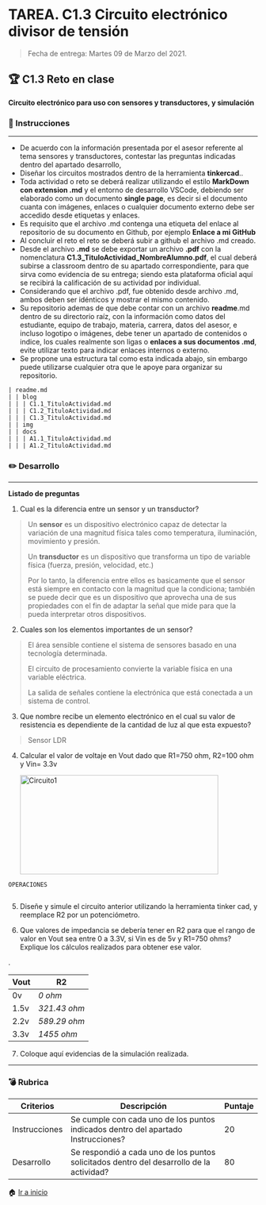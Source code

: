 # **TAREA.**  C1.3 Circuito electrónico divisor de tensión

> Fecha de entrega: Martes 09 de Marzo del 2021.
> 

## :trophy: C1.3 Reto en clase

**Circuito electrónico para uso con sensores y transductores, y simulación**

### :blue_book: Instrucciones
___

- De acuerdo con la información presentada por el asesor referente al tema sensores y transductores, contestar las preguntas indicadas dentro del apartado desarrollo,
- Diseñar los circuitos mostrados dentro de la herramienta **tinkercad**..
- Toda actividad o reto se deberá realizar utilizando el estilo **MarkDown con extension .md** y el entorno de desarrollo VSCode, debiendo ser elaborado como un documento **single page**, es decir si el documento cuanta con imágenes, enlaces o cualquier documento externo debe ser accedido desde etiquetas y enlaces.
- Es requisito que el archivo .md contenga una etiqueta del enlace al repositorio de su documento en Github, por ejemplo **Enlace a mi GitHub**
- Al concluir el reto el reto se deberá subir a github el archivo .md creado.
- Desde el archivo **.md** se debe exportar un archivo **.pdf** con la nomenclatura **C1.3_TituloActividad_NombreAlumno.pdf**, el cual deberá subirse a classroom dentro de su apartado correspondiente, para que sirva como evidencia de su entrega; siendo esta plataforma oficial aquí se recibirá la calificación de su actividad por individual.
- Considerando que el archivo .pdf, fue obtenido desde archivo .md, ambos deben ser idénticos y mostrar el mismo contenido.
- Su repositorio ademas de que debe contar con un archivo **readme**.md dentro de su directorio raíz, con la información como datos del estudiante, equipo de trabajo, materia, carrera, datos del asesor, e incluso logotipo o imágenes, debe tener un apartado de contenidos o indice, los cuales realmente son ligas o **enlaces a sus documentos .md**, evite utilizar texto para indicar enlaces internos o externo.
- Se propone una estructura tal como esta indicada abajo, sin embargo puede utilizarse cualquier otra que le apoye para organizar su repositorio.

``` 
| readme.md
| | blog
| | | C1.1_TituloActividad.md
| | | C1.2_TituloActividad.md
| | | C1.3_TituloActividad.md
| | img
| | docs
| | | A1.1_TituloActividad.md
| | | A1.2_TituloActividad.md
```

### :pencil2: Desarrollo
___
**Listado de preguntas**

1. Cual es la diferencia entre un sensor y un transductor?

> Un **sensor** es un dispositivo electrónico capaz de detectar la variación de una magnitud física tales como temperatura, iluminación, movimiento y presión.
> 
> Un **transductor** es un dispositivo que transforma un tipo de variable física (fuerza, presión, velocidad, etc.)
> 
> Por lo tanto, la diferencia entre ellos es basicamente que el sensor está siempre en contacto con la magnitud que la condiciona; también se puede decir que es un dispositivo que aprovecha una de sus propiedades con el fin de adaptar la señal que mide para que la pueda interpretar otros dispositivos. 
> 


2. Cuales son los elementos importantes de un sensor?

> El área sensible contiene el sistema de sensores basado en una tecnología determinada.
> 
> El circuito de procesamiento convierte la variable física en una variable eléctrica.
> 
> La salida de señales contiene la electrónica que está conectada a un sistema de control.
> 

3. Que nombre recibe un elemento electrónico en el cual su valor de resistencia es dependiente de la cantidad de luz al que esta expuesto?

> Sensor LDR
> 

4. Calcular el valor de voltaje en Vout dado que R1=750 ohm, R2=100 ohm y Vin= 3.3v

    <p align="left">
            <img alt="Circuito1" src="https://github.com/ShaaronPR/Tareas/blob/main/img/divisor%20de%20tensi%C3%B3n1.png" 
            width=400 height=200>
    </p>
    
```
OPERACIONES


```


5. Diseñe y simule el circuito anterior utilizando la herramienta tinker cad, y reemplace R2 por un potenciómetro.

6. Que valores de impedancia se debería tener en R2 para que el rango de valor en Vout sea entre 0 a 3.3V, si Vin es de 5v y R1=750 ohms? Explique los cálculos realizados para obtener ese valor.

.

|**Vout**  |**R2**        |
|----------|--------------|
| 0v       | _0 ohm_      |
| 1.5v     | _321.43 ohm_ |
| 2.2v     | _589.29 ohm_ |
| 3.3v     | _1455 ohm_   |

7. Coloque aquí evidencias de la simulación realizada.
  

___


### :bomb: Rubrica

| Criterios     | Descripción                                                                                  | Puntaje |
| ------------- | -------------------------------------------------------------------------------------------- | ------- |
| Instrucciones | Se cumple con cada uno de los puntos indicados dentro del apartado Instrucciones?            | 20 |
| Desarrollo    | Se respondió a cada uno de los puntos solicitados dentro del desarrollo de la actividad?     | 80      |

:house: [Ir a inicio](https://github.com/ShaaronPR/Tareas)

